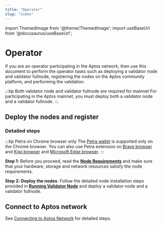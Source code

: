 ```yaml
---
title: "Operator"
slug: "index"
---
```


import ThemedImage from '@theme/ThemedImage';
import useBaseUrl from '@docusaurus/useBaseUrl';

# Operator

If you are an operator participating in the Aptos network, then use this document to perform the operator tasks such as deploying a validator node and validator fullnode, registering the nodes on the Aptos community platform, and performing the validation.

:::tip Both validator node and validator fullnode are required for mainnet
For participating in the Aptos mainnet, you must deploy both a validator node and a validator fullnode.
:::

## Deploy the nodes and register

### Detailed steps

:::tip Petra on Chrome browser only
The [Petra wallet](/docs/guides/install-petra-wallet.md) is supported only on the Chrome browser. You can also use Petra extension on [Brave browser](https://brave.com/) and [Kiwi browser](https://kiwibrowser.com/) and [Microsoft Edge browser](https://www.microsoft.com/en-us/edge).
:::

**Step 1:** Before you proceed, read the [**Node Requirements**](/docs/nodes/validator-node/operator/node-requirements.md) and make sure that your hardware, storage and network resources satisfy the node requirements.

**Step 2:** **Deploy the nodes**. Follow the detailed node installation steps provided in [**Running Validator Node**](running-validator-node/index.md) and deploy a validator node and a validator fullnode.

## Connect to Aptos network

See [Connecting to Aptos Network](/nodes/validator-node/operator/connect-to-aptos-network) for detailed steps.
